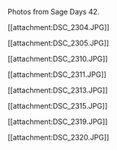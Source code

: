 Photos from Sage Days 42.

[[attachment:DSC_2304.JPG]]

[[attachment:DSC_2305.JPG]]

[[attachment:DSC_2310.JPG]]

[[attachment:DSC_2311.JPG]]

[[attachment:DSC_2313.JPG]]

[[attachment:DSC_2315.JPG]]

[[attachment:DSC_2319.JPG]]

[[attachment:DSC_2320.JPG]]
